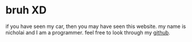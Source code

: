 # bruh XD
if you have seen my car, then you may have seen this website. my name is nicholai and I am a programmer. feel free to look through my [github](https://github.com/n3k0lai).

